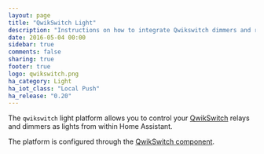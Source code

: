 ```yaml
---
layout: page
title: "QwikSwitch Light"
description: "Instructions on how to integrate Qwikswitch dimmers and relays as lights into Home Assistant."
date: 2016-05-04 00:00
sidebar: true
comments: false
sharing: true
footer: true
logo: qwikswitch.png
ha_category: Light
ha_iot_class: "Local Push"
ha_release: "0.20"
---
```



The `qwikswitch` light platform allows you to control your [QwikSwitch](http://www.qwikswitch.co.za/) relays and dimmers as lights from within Home Assistant.

The platform is configured through the [QwikSwitch component](/components/qwikswitch/).
